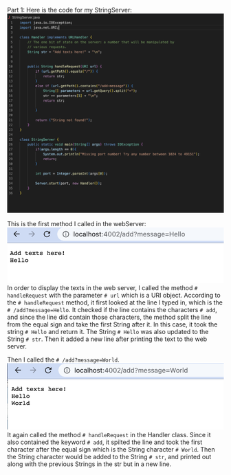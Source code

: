 Part 1:
Here is the code for my StringServer:
![Image](StringServer.png)

This is the first method I called in the webServer:
![Image](display1.png)
In order to display the texts in the web server, I called the method ```# handleRequest``` with the parameter ```# url``` which is a URI object. 
According to the ```# handleRequest``` method, it first looked at the line I typed in, which is the ```# /add?message=Hello```. 
It checked if the line contains the characters ```# add```, and since the line did contain those characters, the method split the line from the equal sign and take the first String after it. In this case, it took the string ```# Hello``` and return it. 
The String ```# Hello``` was also updated to the String ```# str```.
Then it added a new line after printing the text to the web server.

Then I called the ```# /add?message=World```.
![Image](display2.png)
It again called the method ```# handleRequest``` in the Handler class. 
Since it also contained the keyword ```# add```, it spilted the line and took the first character after the equal sign which is the String character ```# World```.
Then the String character would be added to the String ```# str```, and printed out along with the previous Strings in the str but in a new line. 

